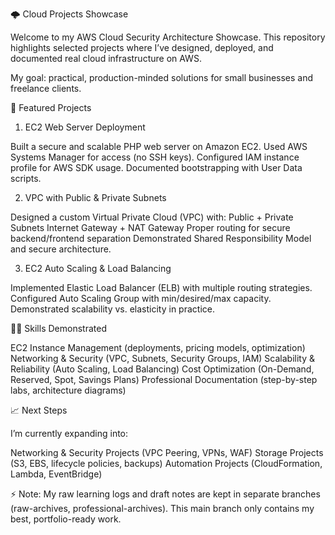 🌩️ Cloud Projects Showcase

Welcome to my AWS Cloud Security Architecture Showcase.
This repository highlights selected projects where I’ve designed, deployed, and documented real cloud infrastructure on AWS.

My goal: practical, production-minded solutions for small businesses and freelance clients.

🚀 Featured Projects
1. EC2 Web Server Deployment

Built a secure and scalable PHP web server on Amazon EC2.
Used AWS Systems Manager for access (no SSH keys).
Configured IAM instance profile for AWS SDK usage.
Documented bootstrapping with User Data scripts.

2. VPC with Public & Private Subnets

Designed a custom Virtual Private Cloud (VPC) with:
Public + Private Subnets
Internet Gateway + NAT Gateway
Proper routing for secure backend/frontend separation
Demonstrated Shared Responsibility Model and secure architecture.

3. EC2 Auto Scaling & Load Balancing

Implemented Elastic Load Balancer (ELB) with multiple routing strategies.
Configured Auto Scaling Group with min/desired/max capacity.
Demonstrated scalability vs. elasticity in practice.

🧑‍💻 Skills Demonstrated

EC2 Instance Management (deployments, pricing models, optimization)
Networking & Security (VPC, Subnets, Security Groups, IAM)
Scalability & Reliability (Auto Scaling, Load Balancing)
Cost Optimization (On-Demand, Reserved, Spot, Savings Plans)
Professional Documentation (step-by-step labs, architecture diagrams)

📈 Next Steps

I’m currently expanding into:

Networking & Security Projects (VPC Peering, VPNs, WAF)
Storage Projects (S3, EBS, lifecycle policies, backups)
Automation Projects (CloudFormation, Lambda, EventBridge)

⚡ Note: My raw learning logs and draft notes are kept in separate branches (raw-archives, professional-archives). This main branch only contains my best, portfolio-ready work.

